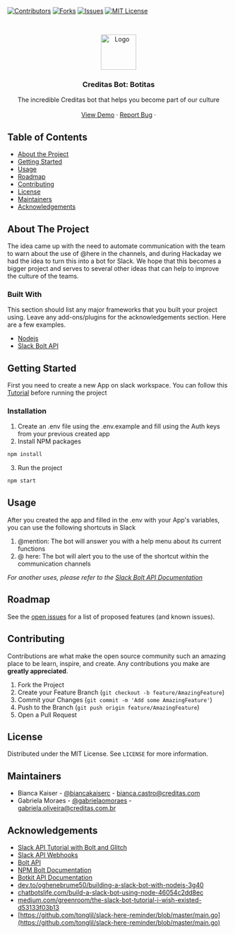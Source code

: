 <!-- PROJECT SHIELDS -->
<!--
*** I'm using markdown "reference style" links for readability.
*** Reference links are enclosed in brackets [ ] instead of parentheses ( ).
*** See the bottom of this document for the declaration of the reference variables
*** for contributors-url, forks-url, etc. This is an optional, concise syntax you may use.
*** https://www.markdownguide.org/basic-syntax/#reference-style-links
-->
[![Contributors][contributors-shield]][contributors-url]
[![Forks][forks-shield]][forks-url]
[![Issues][issues-shield]][issues-url]
[![MIT License][license-shield]][license-url]

<!-- PROJECT LOGO -->
<br />
<p align="center">
  <a href="https://glitch.com/~creditas-bot">
    <img src="https://cdn.glitch.com/project-avatar/a3a8c59a-cef7-45cd-af89-fc5892b6935b.png?1600465354370" alt="Logo" width="80" height="80">
  </a>

  <h3 align="center">Creditas Bot: Botitas</h3>

  <p align="center">
    The incredible Creditas bot that helps you become part of our culture
    <br />
    <br />
    <a href="https://glitch.com/~creditas-bot">View Demo</a>
    ·
    <a href="https://github.com/biancakaiserc/botitas/issues">Report Bug</a>
    ·
  </p>
</p>



<!-- TABLE OF CONTENTS -->
## Table of Contents

* [About the Project](#about-the-project)
* [Getting Started](#getting-started)
* [Usage](#usage)
* [Roadmap](#roadmap)
* [Contributing](#contributing)
* [License](#license)
* [Maintainers](#maintainers)
* [Acknowledgements](#acknowledgements)


<!-- ABOUT THE PROJECT -->
## About The Project

The idea came up with the need to automate communication with the team to warn about the use of @here in the channels, and during Hackaday we had the idea to turn this into a bot for Slack. We hope that this becomes a bigger project and serves to several other ideas that can help to improve the culture of the teams.

### Built With
This section should list any major frameworks that you built your project using. Leave any add-ons/plugins for the acknowledgements section. Here are a few examples.

* [Nodejs](https://nodejs.org/en/)
* [Slack Bolt API](https://slack.dev/bolt-js/)


<!-- GETTING STARTED -->
## Getting Started

First you need to create a new App on slack workspace.
You can follow this [Tutorial](https://api.slack.com/tutorials/hello-world-bolt) before running the project

### Installation

1. Create an .env file using the .env.example and fill using the Auth keys from your previous created app
2. Install NPM packages
```sh
npm install
```
3. Run the project
```sh
npm start
```

<!-- USAGE EXAMPLES -->
## Usage

After you created the app and filled in the .env with your App's variables, you can use the following shortcuts in Slack

1. @mention: The bot will answer you with a help menu about its current functions
2. @ here: The bot will alert you to the use of the shortcut within the communication channels

_For another uses, please refer to the [Slack Bolt API Documentation](https://slack.dev/bolt-js/concepts#message-listening)_



<!-- ROADMAP -->
## Roadmap

See the [open issues](https://github.com/biancakaiserc/botitas/issues) for a list of proposed features (and known issues).



<!-- CONTRIBUTING -->
## Contributing

Contributions are what make the open source community such an amazing place to be learn, inspire, and create. Any contributions you make are **greatly appreciated**.

1. Fork the Project
2. Create your Feature Branch (`git checkout -b feature/AmazingFeature`)
3. Commit your Changes (`git commit -m 'Add some AmazingFeature'`)
4. Push to the Branch (`git push origin feature/AmazingFeature`)
5. Open a Pull Request



<!-- LICENSE -->
## License

Distributed under the MIT License. See `LICENSE` for more information.


<!-- MAINTAINERS -->
## Maintainers

* Bianca Kaiser - [@biancakaiserc](https://github.com/biancakaiserc) - bianca.castro@creditas.com
* Gabriela Moraes - [@gabrielaomoraes](https://github.com/gabrielaomoraes) - gabriela.oliveira@creditas.com.br


<!-- ACKNOWLEDGEMENTS -->
## Acknowledgements
* [Slack API Tutorial with Bolt and Glitch](https://api.slack.com/tutorials/hello-world-bolt)
* [Slack API Webhooks](https://api.slack.com/messaging/webhooks)
* [Bolt API](https://slack.dev/bolt-js/concepts#message-listening)
* [NPM Bolt Documentation](https://www.npmjs.com/package/@slack/bolt)
* [Botkit API Documentation](https://botkit.ai/docs/v0/readme-slack.html#events-api)
* [dev.to/oghenebrume50/building-a-slack-bot-with-nodejs-3g40](https://dev.to/oghenebrume50/building-a-slack-bot-with-nodejs-3g40)
* [chatbotslife.com/build-a-slack-bot-using-node-46054c2dd8ec](https://chatbotslife.com/build-a-slack-bot-using-node-46054c2dd8ec)
* [medium.com/greenroom/the-slack-bot-tutorial-i-wish-existed-d53133f03b13](https://medium.com/greenroom/the-slack-bot-tutorial-i-wish-existed-d53133f03b13)
* [https://github.com/tonglil/slack-here-reminder/blob/master/main.go](https://github.com/tonglil/slack-here-reminder/blob/master/main.go)


<!-- MARKDOWN LINKS & IMAGES -->
<!-- https://www.markdownguide.org/basic-syntax/#reference-style-links -->
[contributors-shield]: https://img.shields.io/github/contributors/biancakaiserc/botitas.svg?style=flat-square
[contributors-url]: https://github.com/biancakaiserc/botitas/graphs/contributors
[forks-shield]: https://img.shields.io/github/forks/biancakaiserc/botitas.svg?style=flat-square
[forks-url]: https://github.com/biancakaiserc/botitas/network/members
[stars-shield]: https://img.shields.io/github/stars/biancakaiserc/botitas.svg?style=flat-square
[stars-url]: https://github.com/biancakaiserc/botitas/stargazers
[issues-shield]: https://img.shields.io/github/issues/biancakaiserc/botitas.svg?style=flat-square
[issues-url]: https://github.com/biancakaiserc/botitas/issues
[license-shield]: https://img.shields.io/github/license/biancakaiserc/botitas.svg?style=flat-square
[license-url]: https://github.com/biancakaiserc/botitas/blob/master/LICENSE.txt
